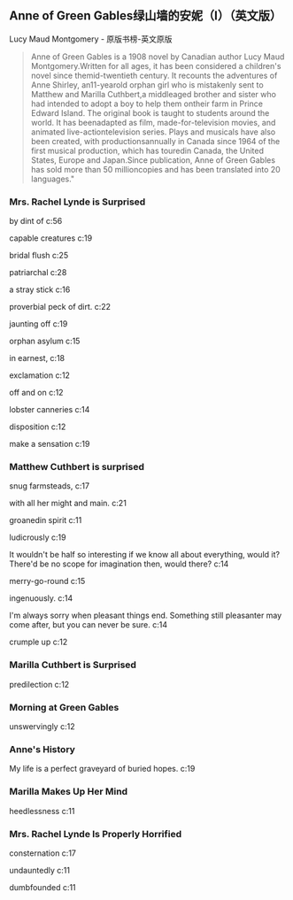 ## Anne of Green Gables绿山墙的安妮（I）（英文版）

Lucy Maud Montgomery  -  原版书榜-英文原版

> Anne of Green Gables is a 1908 novel by Canadian author Lucy Maud Montgomery.Written for all ages, it has been considered a children's novel since themid-twentieth century. It recounts the adventures of Anne Shirley, an11-yearold orphan girl who is mistakenly sent to Matthew and Marilla Cuthbert,a middleaged brother and sister who had intended to adopt a boy to help them ontheir farm in Prince Edward Island. The original book is taught to students around the world. It has beenadapted as film, made-for-television movies, and animated live-actiontelevision series. Plays and musicals have also been created, with productionsannually in Canada since 1964 of the first musical production, which has touredin Canada, the United States, Europe and Japan.Since publication, Anne of Green Gables has sold more than 50 millioncopies and has been translated into 20 languages."


### Mrs. Rachel Lynde is Surprised

by dint of  c:56

capable creatures c:19

bridal flush c:25

patriarchal c:28

a stray stick  c:16

proverbial peck of dirt. c:22

jaunting off c:19

orphan asylum c:15

in earnest, c:18

exclamation c:12

off and on  c:12

lobster canneries c:14

disposition c:12

make a sensation c:19

### Matthew Cuthbert is surprised

snug farmsteads,  c:17

with all her might and main. c:21

groanedin spirit c:11

ludicrously c:19

It wouldn't be half so interesting if we know all about everything, would it? There'd be no scope for imagination then, would there? c:14

merry-go-round c:15

ingenuously. c:14

I'm always sorry when pleasant things end. Something still pleasanter may come after, but you can never be sure. c:14

crumple up  c:12

### Marilla Cuthbert is Surprised

predilection c:12

### Morning at Green Gables

unswervingly c:12

### Anne's History

My life is a perfect graveyard of buried hopes. c:19

### Marilla Makes Up Her Mind

heedlessness c:11

### Mrs. Rachel Lynde Is Properly Horrified

consternation c:17

undauntedly c:11

dumbfounded c:11